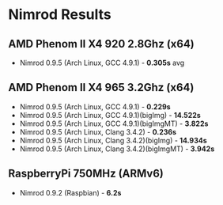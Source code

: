 Nimrod Results
===

AMD Phenom II X4 920 2.8Ghz (x64)
---
- Nimrod 0.9.5 (Arch Linux, GCC 4.9.1) - **0.305s** avg

AMD Phenom II X4 965 3.2Ghz (x64)
---
- Nimrod 0.9.5 (Arch Linux, GCC 4.9.1) - **0.229s**
- Nimrod 0.9.5 (Arch Linux, GCC 4.9.1)(bigImg) - **14.522s**
- Nimrod 0.9.5 (Arch Linux, GCC 4.9.1)(bigImgMT) - **3.822s**
- Nimrod 0.9.5 (Arch Linux, Clang 3.4.2) - **0.236s**
- Nimrod 0.9.5 (Arch Linux, Clang 3.4.2)(bigImg) - **14.934s**
- Nimrod 0.9.5 (Arch Linux, Clang 3.4.2)(bigImgMT) - **3.942s**

RaspberryPi 750MHz (ARMv6)
---
- Nimrod 0.9.2 (Raspbian) - **6.2s**
